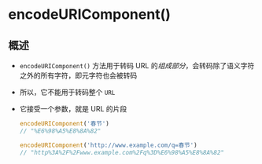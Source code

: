 # encodeURIComponent()

## 概述

+ `encodeURIComponent()` 方法用于转码 URL 的*组成部分*，会转码除了语义字符之外的所有字符，即元字符也会被转码

+ 所以，它不能用于转码整个 `URL`

+ 它接受一个参数，就是 URL 的片段

  ```js
  encodeURIComponent('春节')
  // "%E6%98%A5%E8%8A%82"

  encodeURIComponent('http://www.example.com/q=春节')
  // "http%3A%2F%2Fwww.example.com%2Fq%3D%E6%98%A5%E8%8A%82"
  ```


